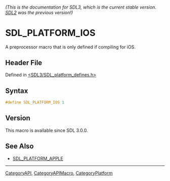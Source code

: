 ###### (This is the documentation for SDL3, which is the current stable version. [SDL2](https://wiki.libsdl.org/SDL2/) was the previous version!)
# SDL_PLATFORM_IOS

A preprocessor macro that is only defined if compiling for iOS.

## Header File

Defined in [<SDL3/SDL_platform_defines.h>](https://github.com/libsdl-org/SDL/blob/main/include/SDL3/SDL_platform_defines.h)

## Syntax

```c
#define SDL_PLATFORM_IOS 1
```

## Version

This macro is available since SDL 3.0.0.

## See Also

- [SDL_PLATFORM_APPLE](SDL_PLATFORM_APPLE)

----
[CategoryAPI](CategoryAPI), [CategoryAPIMacro](CategoryAPIMacro), [CategoryPlatform](CategoryPlatform)


